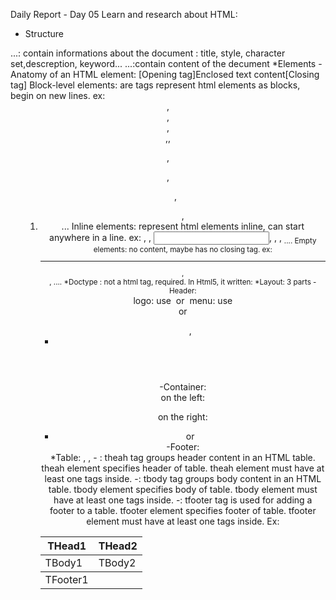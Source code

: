 Daily Report - Day 05
Learn and research about HTML:
* Structure
<head>...</head>: contain informations about the document : title, style, character set,descreption, keyword...
<body>...</body>:contain content of the decument
*Elements
- Anatomy of an HTML element: [Opening tag]Enclosed text content[Closing tag]
	Block-level elements: are tags represent html elements as blocks, begin on new lines.
	ex: <header>, <footer>, <article>,<aside>,<h>, <p>, <form>, <ul>, <ol>, <li>...
	Inline elements: represent html elements inline, can start anywhere in a line.
	ex: <img>, <span>, <input>, <a>, <lable>, <sub>....
	Empty elements: no content, maybe has no closing tag.
	ex: <hr>, <br>, <link>....
*Doctype : not a html tag, required.
In Html5, it written: 
<!DOCTYPE html>
*Layout: 3 parts
-Header:
	<header>
		logo: use <img> or <a><img></a>
		menu: use <nav> or <ul>,<li>
	</header>
-Container:
<section>
on the left: 
<article>
	<h>
	<p>
on the right:
<aside>
<ul> <li> or <a>
</section>
-Footer:
<footer>
</footer>
*Table: <thead>, <tbody>, <tfooter>
- <thead>: 
	theah tag groups header content in an HTML table.
	theah element specifies header of table.
	theah element must have at least one <tr> tags inside.
-<tbody>:
	tbody tag groups body content in an HTML table.
	tbody element specifies body of table.
	tbody element must have at least one <tr> tags inside.
-<tfooter>: 
	tfooter tag is used for adding a footer to a table.
	tfooter element specifies footer of table.
	tfooter element must have at least one <tr> tags inside.
Ex:
<table>
	<thead>
		<tr>
			<th>THead1</th>
			<th>THead2</th>
		</tr>
	<thead>
	<tbody>
		<tr>
			<td>TBody1</td>
			<td>TBody2</td>
		</tr>
	</tbody>
	<tfooter>
		<tr>
			<td>TFooter1</td>
			<td><TFooter2</td>
		</tr>
	</tfooter>
</table>